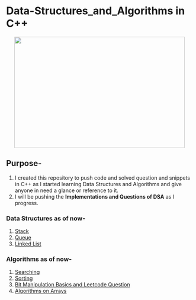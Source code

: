 # Data-Structures_and_Algorithms in C++

<p align="center">
  <img width="460" height="300" src="https://user-images.githubusercontent.com/56349666/95121576-dd900e00-076c-11eb-83f8-4e2749079906.jpeg">
</p>

## Purpose-
1. I created this repository to push code and solved question and snippets in C++ as I started learning Data Structures and Algorithms and give anyone in need a glance or reference to it.
2. I will be pushing the **Implementations and Questions of DSA** as I progress.

### Data Structures as of now-
1. [Stack](https://github.com/RichardTimothy1307/DSA_in_cpp/tree/master/stack)
2. [Queue](https://github.com/RichardTimothy1307/DSA_in_CPP/tree/master/Queue)
3. [Linked List](https://github.com/RichardTimothy1307/DSA_in_CPP/tree/master/Linked_List)

### Algorithms as of now-
1. [Searching](https://github.com/RichardTimothy1307/DSA_in_CPP/tree/master/Searching)
2. [Sorting](https://github.com/RichardTimothy1307/DSA_in_CPP/tree/master/Sorting)
3. [Bit Manipulation Basics and Leetcode Question](https://github.com/RichardTimothy1307/DSA_in_CPP/tree/master/Bit_Manipulation)
4. [Algorithms on Arrays](https://github.com/RichardTimothy1307/DSA_in_CPP/tree/master/Algo_on_Arrays)
